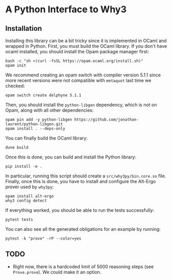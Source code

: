 # A Python Interface to Why3

## Installation

Installing this library can be a bit tricky since it is implemented in OCaml and wrapped in Python. First, you must build the OCaml library. If you don't have ocaml installed, you should install the Opam package manager first: 

```
bash -c "sh <(curl -fsSL https://opam.ocaml.org/install.sh)"
opam init
```

We recommend creating an opam switch with compiler version 5.1.1 since more recent versions were not compatible with `metaquot` last time we checked:

```
opam switch create delphyne 5.1.1
```

Then, you should install the `python-libgen` dependency, which is not on Opam, along with all other dependencies:

```
opam pin add -y python-libgen https://github.com/jonathan-laurent/python-libgen.git
opam install . --deps-only
```

You can finally build the OCaml library:

```
dune build
```

Once this is done, you can build and install the Python library:

```
pip install -e .
```

In particular, running this script should create a `src/why3py/bin.core.so` file. Finally, once this is done, you have to install and configure the Alt-Ergo prover used by `why3py`:

```
opam install alt-ergo
why3 config detect
```

If everything worked, you should be able to run the tests successfully:


```
pytest tests
```

You can also see all the generated obligations for an example by running:

```
pytest -k "prove" -rP --color=yes
```


## TODO

- Right now, there is a hardcoded limit of 5000 reasoning steps (see `Prove.prove`). We could make it an option.